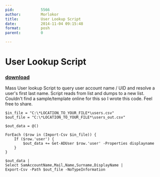 ```yaml
---
pid:            5566
author:         Morlokor
title:          User Lookup Script
date:           2014-11-04 09:15:48
format:         posh
parent:         0

---
```


# User Lookup Script

### [download](//scripts/5566.ps1)

Mass User lookup Script to query user account name / UID and resolve a user's first last name.
Script reads from list and dumps to a new list. Couldn't find a sample/template online for this so I wrote this code. Feel free to share.	

```posh
$in_file = "C:\*LOCATION_TO_YOUR_FILE*\users.csv"
$out_file = "C:\*LOCATION_TO_YOUR_FILE*\users_out.csv"

$out_data = @()

ForEach ($row in (Import-Csv $in_file)) {
    If ($row.'user') {
        $out_data += Get-ADUser $row.'user' -Properties displayname
    }
} 

$out_data | 
Select SamAccountName,Mail,Name,Surname,DisplayName | 
Export-Csv -Path $out_file -NoTypeInformation
```
